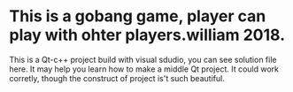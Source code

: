 # This is a gobang game, player can play with ohter players.william 2018.

This is a Qt-c++ project build with visual sdudio, you can see solution file here.
It  may help you learn how to make a middle Qt project.
It could work corretly, though the construct of project is't such beautiful. 
